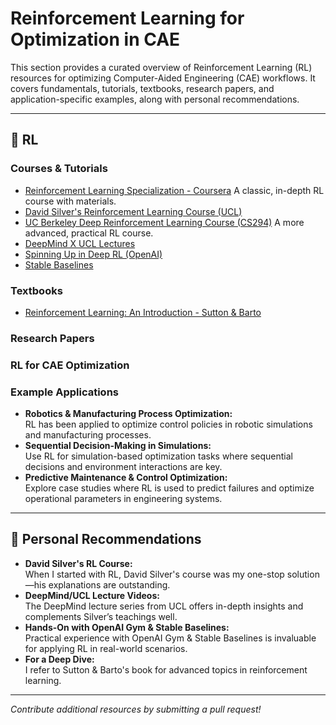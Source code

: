 # Reinforcement Learning for Optimization in CAE

This section provides a curated overview of Reinforcement Learning (RL) resources for optimizing Computer-Aided Engineering (CAE) workflows. It covers fundamentals, tutorials, textbooks, research papers, and application-specific examples, along with personal recommendations.

---

## 📌 RL

### Courses & Tutorials

- [Reinforcement Learning Specialization - Coursera](https://www.coursera.org/specializations/reinforcement-learning)  A classic, in-depth RL course with materials.
- [David Silver's Reinforcement Learning Course (UCL)](http://www0.cs.ucl.ac.uk/staff/d.silver/web/teaching/index.html)  
- [UC Berkeley Deep Reinforcement Learning Course (CS294)](http://rail.eecs.berkeley.edu/deeprlcourse/)  A more advanced, practical RL course.
- [DeepMind X UCL Lectures](https://www.youtube.com/playlist?list=PLqYmG7hTraZDVH599EItlEWsUOsJbAodm)
- [Spinning Up in Deep RL (OpenAI)](https://spinningup.openai.com/en/latest/)
- [Stable Baselines](https://stable-baselines.readthedocs.io/en/master/)


### Textbooks

- [Reinforcement Learning: An Introduction - Sutton & Barto](https://www.andrew.cmu.edu/course/10-703/textbook/BartoSutton.pdf)  


### Research Papers


### RL for CAE Optimization


### Example Applications

- **Robotics & Manufacturing Process Optimization:**  
  RL has been applied to optimize control policies in robotic simulations and manufacturing processes.
- **Sequential Decision-Making in Simulations:**  
  Use RL for simulation-based optimization tasks where sequential decisions and environment interactions are key.
- **Predictive Maintenance & Control Optimization:**  
  Explore case studies where RL is used to predict failures and optimize operational parameters in engineering systems.

---

## 📌 Personal Recommendations

- **David Silver's RL Course:**  
  When I started with RL, David Silver's course was my one-stop solution—his explanations are outstanding.
- **DeepMind/UCL Lecture Videos:**  
  The DeepMind lecture series from UCL offers in-depth insights and complements Silver’s teachings well.
- **Hands-On with OpenAI Gym & Stable Baselines:**  
  Practical experience with OpenAI Gym & Stable Baselines is invaluable for applying RL in real-world scenarios.
- **For a Deep Dive:**  
  I refer to Sutton & Barto's book for advanced topics in reinforcement learning.

---

*Contribute additional resources by submitting a pull request!*

